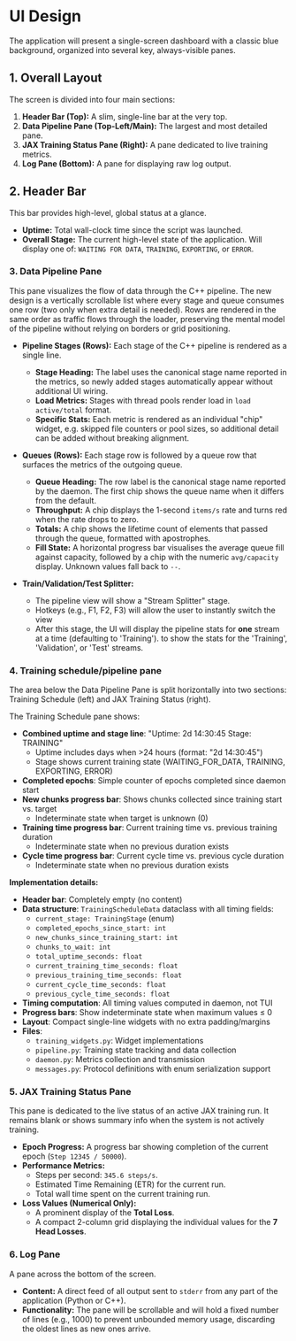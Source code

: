 # UI Design

The application will present a single-screen dashboard with a classic blue background, organized into several key, always-visible panes.

## 1. Overall Layout

The screen is divided into four main sections:

1. **Header Bar (Top):** A slim, single-line bar at the very top.
2. **Data Pipeline Pane (Top-Left/Main):** The largest and most detailed pane.
3. **JAX Training Status Pane (Right):** A pane dedicated to live training metrics.
4. **Log Pane (Bottom):** A pane for displaying raw log output.

## 2. Header Bar

This bar provides high-level, global status at a glance.

- **Uptime:** Total wall-clock time since the script was launched.
- **Overall Stage:** The current high-level state of the application. Will display one of: `WAITING FOR DATA`, `TRAINING`, `EXPORTING`, or `ERROR`.

### 3. Data Pipeline Pane

This pane visualizes the flow of data through the C++ pipeline. The new
design is a vertically scrollable list where every stage and queue consumes
one row (two only when extra detail is needed). Rows are rendered in the same
order as traffic flows through the loader, preserving the mental model of the
pipeline without relying on borders or grid positioning.

- **Pipeline Stages (Rows):** Each stage of the C++ pipeline is rendered as a
  single line.
  - **Stage Heading:** The label uses the canonical stage name reported in the
    metrics, so newly added stages automatically appear without additional UI
    wiring.
  - **Load Metrics:** Stages with thread pools render load in `load
    active/total` format.
  - **Specific Stats:** Each metric is rendered as an individual "chip" widget,
    e.g. skipped file counters or pool sizes, so additional detail can be added
    without breaking alignment.

- **Queues (Rows):** Each stage row is followed by a queue row that surfaces the
  metrics of the outgoing queue.
  - **Queue Heading:** The row label is the canonical stage name reported by the
    daemon. The first chip shows the queue name when it differs from the
    default.
  - **Throughput:** A chip displays the 1-second `items/s` rate and turns red
    when the rate drops to zero.
  - **Totals:** A chip shows the lifetime count of elements that passed through
    the queue, formatted with apostrophes.
  - **Fill State:** A horizontal progress bar visualises the average queue fill
    against capacity, followed by a chip with the numeric `avg/capacity`
    display. Unknown values fall back to `--`.

- **Train/Validation/Test Splitter:**
  - The pipeline view will show a "Stream Splitter" stage.
  - Hotkeys (e.g., F1, F2, F3) will allow the user to instantly switch the view
  - After this stage, the UI will display the pipeline stats for **one** stream
    at a time (defaulting to 'Training'). to show the stats for the 'Training',
    'Validation', or 'Test' streams.

### 4. Training schedule/pipeline pane

The area below the Data Pipeline Pane is split horizontally into two
sections: Training Schedule (left) and JAX Training Status (right).

The Training Schedule pane shows:

- **Combined uptime and stage line**: "Uptime: 2d 14:30:45   Stage: TRAINING"
  - Uptime includes days when >24 hours (format: "2d 14:30:45")
  - Stage shows current training state (WAITING_FOR_DATA, TRAINING, EXPORTING, ERROR)
- **Completed epochs**: Simple counter of epochs completed since daemon start
- **New chunks progress bar**: Shows chunks collected since training start vs. target
  - Indeterminate state when target is unknown (0)
- **Training time progress bar**: Current training time vs. previous training duration
  - Indeterminate state when no previous duration exists
- **Cycle time progress bar**: Current cycle time vs. previous cycle duration
  - Indeterminate state when no previous duration exists

**Implementation details:**

- **Header bar**: Completely empty (no content)
- **Data structure**: `TrainingScheduleData` dataclass with all timing fields:
  - `current_stage: TrainingStage` (enum)
  - `completed_epochs_since_start: int`
  - `new_chunks_since_training_start: int`
  - `chunks_to_wait: int`
  - `total_uptime_seconds: float`
  - `current_training_time_seconds: float`
  - `previous_training_time_seconds: float`
  - `current_cycle_time_seconds: float`
  - `previous_cycle_time_seconds: float`
- **Timing computation**: All timing values computed in daemon, not TUI
- **Progress bars**: Show indeterminate state when maximum values ≤ 0
- **Layout**: Compact single-line widgets with no extra padding/margins
- **Files**:
  - `training_widgets.py`: Widget implementations
  - `pipeline.py`: Training state tracking and data collection
  - `daemon.py`: Metrics collection and transmission
  - `messages.py`: Protocol definitions with enum serialization support

### 5. JAX Training Status Pane

This pane is dedicated to the live status of an active JAX training run. It
remains blank or shows summary info when the system is not actively training.

- **Epoch Progress:** A progress bar showing completion of the current epoch
  (`Step 12345 / 50000`).
- **Performance Metrics:**
  - Steps per second: `345.6 steps/s`.
  - Estimated Time Remaining (ETR) for the current run.
  - Total wall time spent on the current training run.
- **Loss Values (Numerical Only):**
  - A prominent display of the **Total Loss**.
  - A compact 2-column grid displaying the individual values for the **7 Head
    Losses**.

### 6. Log Pane

A pane across the bottom of the screen.

- **Content:** A direct feed of all output sent to `stderr` from any part of the
  application (Python or C++).
- **Functionality:** The pane will be scrollable and will hold a fixed number of
  lines (e.g., 1000) to prevent unbounded memory usage, discarding the oldest
  lines as new ones arrive.
